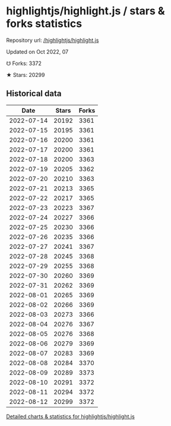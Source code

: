 # highlightjs/highlight.js / stars & forks statistics

Repository url: [/highlightjs/highlight.js](https://github.com/highlightjs/highlight.js)

Updated on Oct 2022, 07

☋ Forks: 3372

★ Stars: 20299

## Historical data
| Date | Stars | Forks |
|------|-------|-------|
| 2022-07-14 | 20192 | 3361 | 
| 2022-07-15 | 20195 | 3361 | 
| 2022-07-16 | 20200 | 3361 | 
| 2022-07-17 | 20200 | 3361 | 
| 2022-07-18 | 20200 | 3363 | 
| 2022-07-19 | 20205 | 3362 | 
| 2022-07-20 | 20210 | 3363 | 
| 2022-07-21 | 20213 | 3365 | 
| 2022-07-22 | 20217 | 3365 | 
| 2022-07-23 | 20223 | 3367 | 
| 2022-07-24 | 20227 | 3366 | 
| 2022-07-25 | 20230 | 3366 | 
| 2022-07-26 | 20235 | 3366 | 
| 2022-07-27 | 20241 | 3367 | 
| 2022-07-28 | 20245 | 3368 | 
| 2022-07-29 | 20255 | 3368 | 
| 2022-07-30 | 20260 | 3369 | 
| 2022-07-31 | 20262 | 3369 | 
| 2022-08-01 | 20265 | 3369 | 
| 2022-08-02 | 20266 | 3369 | 
| 2022-08-03 | 20273 | 3366 | 
| 2022-08-04 | 20276 | 3367 | 
| 2022-08-05 | 20276 | 3368 | 
| 2022-08-06 | 20279 | 3369 | 
| 2022-08-07 | 20283 | 3369 | 
| 2022-08-08 | 20284 | 3370 | 
| 2022-08-09 | 20289 | 3373 | 
| 2022-08-10 | 20291 | 3372 | 
| 2022-08-11 | 20294 | 3372 | 
| 2022-08-12 | 20299 | 3372 | 


[Detailed charts & statistics for highlightjs/highlight.js](https://reviewgithub.com/rep/highlightjs/highlight.js)
